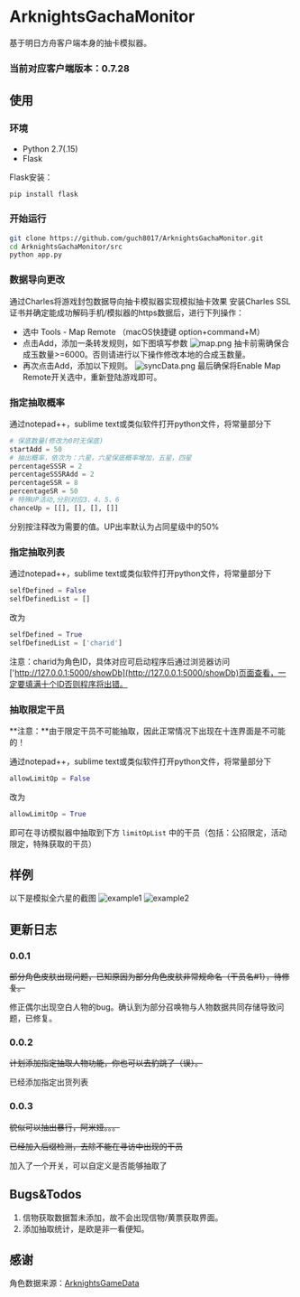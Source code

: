 # ArknightsGachaMonitor
基于明日方舟客户端本身的抽卡模拟器。
### 当前对应客户端版本：0.7.28
## 使用
### 环境
* Python 2.7(.15)
* Flask

Flask安装：
```bash
pip install flask
```
### 开始运行
```bash
git clone https://github.com/guch8017/ArknightsGachaMonitor.git
cd ArknightsGachaMonitor/src
python app.py
```
### 数据导向更改
通过Charles将游戏封包数据导向抽卡模拟器实现模拟抽卡效果
安装Charles SSL证书并确定能成功解码手机/模拟器的https数据后，进行下列操作：
* 选中 Tools - Map Remote （macOS快捷键 option+command+M）
* 点击Add，添加一条转发规则，如下图填写参数
![map.png](https://github.com/guch8017/ArknightsGachaMonitor/raw/master/images/map.png)
抽卡前需确保合成玉数量>=6000。否则请进行以下操作修改本地的合成玉数量。
* 再次点击Add，添加以下规则。
![syncData.png](https://github.com/guch8017/ArknightsGachaMonitor/raw/master/images/syncData.png)
最后确保将Enable Map Remote开关选中，重新登陆游戏即可。

### 指定抽取概率
通过notepad++，sublime text或类似软件打开python文件，将常量部分下
```python
# 保底数量(修改为0时无保底)
startAdd = 50
# 抽出概率，依次为：六星，六星保底概率增加，五星，四星
percentageSSSR = 2
percentageSSSRAdd = 2
percentageSSR = 8
percentageSR = 50
# 特殊UP活动,分别对应3、4、5、6
chanceUp = [[], [], [], []]
```
分别按注释改为需要的值。UP出率默认为占同星级中的50%

### 指定抽取列表
通过notepad++，sublime text或类似软件打开python文件，将常量部分下
```python
selfDefined = False
selfDefinedList = []
```
改为
```python
selfDefined = True
selfDefinedList = ['charid']
```
注意：charid为角色ID，具体对应可启动程序后通过浏览器访问['http://127.0.0.1:5000/showDb](http://127.0.0.1:5000/showDb)页面查看，一定要填满十个ID否则程序将出错。

### 抽取限定干员

**注意：**由于限定干员不可能抽取，因此正常情况下出现在十连界面是不可能的！

通过notepad++，sublime text或类似软件打开python文件，将常量部分下

```python
allowLimitOp = False
```

改为

```python
allowLimitOp = True
```

即可在寻访模拟器中抽取到下方 ``limitOpList`` 中的干员（包括：公招限定，活动限定，特殊获取的干员）

## 样例
以下是模拟全六星的截图
![example1](https://github.com/guch8017/ArknightsGachaMonitor/raw/master/images/example1.png)
![example2](https://github.com/guch8017/ArknightsGachaMonitor/raw/master/images/example2.png)

## 更新日志
### 0.0.1
~~部分角色皮肤出现问题，已知原因为部分角色皮肤非常规命名（干员名#1），待修复。~~ 

修正偶尔出现空白人物的bug。确认到为部分召唤物与人物数据共同存储导致问题，已修复。
### 0.0.2
~~计划添加指定抽取人物功能，你也可以去豹跳了（误）。~~

已经添加指定出货列表
### 0.0.3
~~貌似可以抽出暴行，阿米娅。。。~~

~~已经加入后缀检测，去除不能在寻访中出现的干员~~

加入了一个开关，可以自定义是否能够抽取了

## Bugs&Todos

1. 信物获取数据暂未添加，故不会出现信物/黄票获取界面。
2. 添加抽取统计，是欧是非一看便知。


## 感谢
角色数据来源：[ArknightsGameData](https://github.com/Perfare/ArknightsGameData)

